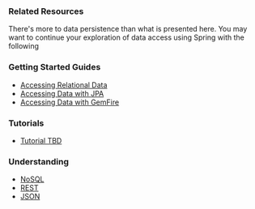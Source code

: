 ### Related Resources

There's more to data persistence than what is presented here. You may want to continue your exploration of data access using Spring with the following

### Getting Started Guides

* [Accessing Relational Data][gs-relational-data-access]
* [Accessing Data with JPA][gs-accessing-data-jpa]
* [Accessing Data with GemFire][gs-accessing-data-gemfire]

[gs-accessing-data-jpa]: /guides/gs/accessing-data-jpa/
[gs-accessing-data-gemfire]: /guides/gs/accessing-data-gemfire/
[gs-relational-data-access]: /guides/gs/relational-data-access/

### Tutorials

* [Tutorial TBD][tut-tbd]

[tut-tbd]: /guides/tutorials/tbd

### Understanding

* [NoSQL][u-nosql]
* [REST][u-rest]
* [JSON][u-json]

[u-nosql]: /understanding/NoSQL
[u-rest]: /understanding/REST
[u-json]: /understanding/JSON
